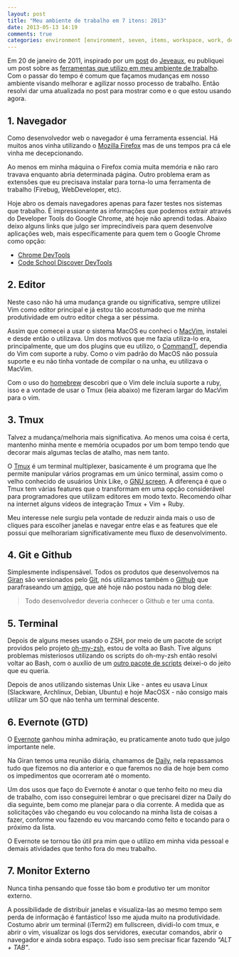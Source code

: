 ```yaml
---
layout: post
title: "Meu ambiente de trabalho em 7 itens: 2013"
date: 2013-05-13 14:19
comments: true
categories: environment [environment, seven, items, workspace, work, developer]
---
```


Em 20 de janeiro de 2011, inspirado por um [post](http://jeveaux.com/2011/meu-ambiente-de-trabalho-em-7-itens/) do [Jeveaux](http://jeveaux.com/), eu publiquei um post sobre as [ferramentas que utilizo em meu ambiente de trabalho](blog/2011/01/20/meu-ambiente-de-trabalho-em-7-itens/). Com o passar do tempo é comum que façamos mudanças em nosso ambiente visando melhorar e agilizar nosso processo de trabalho. Então resolvi dar uma atualizada no post para mostrar como e o que estou usando agora.

## 1. Navegador

Como desenvolvedor web o navegador é uma ferramenta essencial. Há muitos anos vinha utilizando o [Mozilla Firefox](http://www.mozilla.org/en-US/firefox/new/) mas de uns tempos pra cá ele vinha me decepcionando.

Ao menos em minha máquina o Firefox comia muita memória e não raro travava enquanto abria determinada página. Outro problema eram as extensões que eu precisava instalar para torna-lo uma ferramenta de trabalho (Firebug, WebDeveloper, etc).

Hoje abro os demais navegadores apenas para fazer testes nos sistemas que trabalho. É impressionante as informações que podemos extrair através do Developer Tools do Google Chrome, até hoje não aprendi todas. Abaixo deixo alguns links que julgo ser imprecindíveis para quem desenvolve aplicações web, mais específicamente para quem tem o Google Chrome como opção:

* [Chrome DevTools](https://developers.google.com/chrome-developer-tools/)
* [Code School Discover DevTools](http://discover-devtools.codeschool.com/)

## 2. Editor

Neste caso não há uma mudança grande ou significativa, sempre utilizei Vim como editor principal e já estou tão acostumado que me minha produtividade em outro editor chega a ser péssima.

Assim que comecei a usar o sistema MacOS eu conheci o [MacVim](https://github.com/b4winckler/macvim), instalei e desde então o utilizava. Um dos motivos que me fazia utiliza-lo era, principalmente, que um dos plugins que eu utilizo, o [CommandT](https://wincent.com/products/command-t), dependia do Vim com suporte a ruby. Como o vim padrão do MacOS não possuía suporte e eu não tinha vontade de compilar o na unha, eu utilizava o MacVim.

Com o uso do [homebrew](http://mxcl.github.io/homebrew/) descobri que o Vim dele incluía suporte a ruby, isso e a vontade de usar o Tmux (leia abaixo) me fizeram largar do MacVim  para o vim.

## 3. Tmux

Talvez a mudança/melhoria mais significativa. Ao menos uma coisa é certa, mantenho minha mente e memória ocupados por um bom tempo tendo que decorar mais algumas teclas de atalho, mas nem tanto.

O [Tmux](http://tmux.sourceforge.net/) é um terminal multiplexer, basicamente é um programa que lhe permite manipular vários programas em um único terminal, assim como o velho conhecido de usuários Unix Like, o [GNU screen](http://www.gnu.org/software/screen/). A diferença é que o Tmux tem várias features que o transformam em uma opção considerável para programadores que utilizam editores em modo texto. Recomendo olhar na internet alguns vídeos de integração Tmux + Vim + Ruby.

Meu interesse nele surgiu pela vontade de reduzir ainda mais o uso de cliques para escolher janelas e navegar entre elas e as features que ele possui que melhorariam significativamente meu fluxo de desenvolvimento.

## 4. Git e Github

Simplesmente indispensável. Todos os produtos que desenvolvemos na [Giran](http://www.giran.com.br/) são versionados pelo [Git](http://git-scm.com/book), nós utilizamos também o [Github](http://www.github.com) que parafraseando um [amigo](https://twitter.com/rodolfospalenza), que até hoje não postou nada no blog dele:

> Todo desenvolvedor deveria conhecer o Github e ter uma conta.

## 5. Terminal

Depois de alguns meses usando o ZSH, por meio de um pacote de script providos pelo projeto [oh-my-zsh](https://github.com/robbyrussell/oh-my-zsh), estou de volta ao Bash. Tive alguns problemas misteriosos utilizando os scripts do oh-my-zsh então resolvi voltar ao Bash, com o auxílio de um [outro pacote de scripts](https://github.com/revans/bash-it) deixei-o do jeito que eu queria.

Depois de anos utilizando sistemas Unix Like - antes eu usava Linux (Slackware, Archlinux, Debian, Ubuntu) e hoje MacOSX - não consigo mais utilizar um SO que não tenha um terminal descente.

## 6. Evernote (GTD)

O [Evernote](http://evernote.com) ganhou minha admiração, eu praticamente anoto tudo que julgo importante nele.

Na Giran temos uma reunião diária, chamamos de [Daily](http://improveit.com.br/scrum/daily_scrum), nela repassamos tudo que fizemos no dia anterior e o que faremos no dia de hoje bem como os impedimentos que ocorreram até o momento.

Um dos usos que faço do Evernote é anotar o que tenho feito no meu dia de trabalho, com isso conseguirei lembrar o que precisarei dizer na Daily do dia seguinte, bem como me planejar para o dia corrente. A medida que as solicitações vão chegando eu vou colocando na minha lista de coisas a fazer, conforme vou fazendo eu vou marcando como feito e tocando para o próximo da lista.

O Evernote se tornou tão útil pra mim que o utilizo em minha vida pessoal e demais atividades que tenho fora do meu trabalho.

## 7. Monitor Externo

Nunca tinha pensando que fosse tão bom e produtivo ter um monitor externo.

A possibilidade de distribuir janelas e visualiza-las ao mesmo tempo sem perda de informação é fantástico! Isso me ajuda muito na produtividade. Costumo abrir um terminal (iTerm2) em fullscreen, dividi-lo com tmux, e abrir o vim, visualizar os logs dos servidores, executar comandos, abrir o navegador e ainda sobra espaço. Tudo isso sem precisar ficar fazendo _"ALT + TAB"_.
